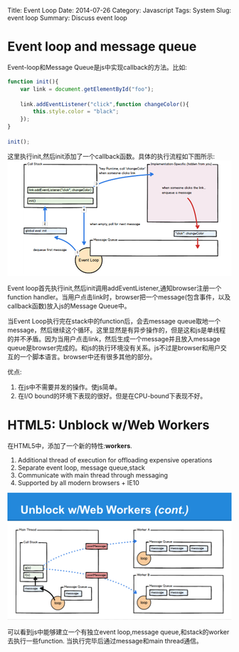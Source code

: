 Title: Event Loop 
Date: 2014-07-26
Category: Javascript
Tags: System 
Slug: event loop 
Summary: Discuss event loop

# Event loop and message queue
Event-loop和Message Queue是js中实现callback的方法。比如:
```javascript
function init(){
	var link = document.getElementById("foo");

	link.addEventListener("click",function changeColor(){
		this.style.color = "black";	
	});
}

init();
```
这里执行init,然后init添加了一个callback函数。具体的执行流程如下图所示:
![javascript event loop](images/Javascript/javascript_event_loop.png)

Event loop首先执行init,然后init调用addEventListener,通知browser注册一个function handler。当用户点击link时，browser把一个message(包含事件，以及callback函数)放入js的Message Queue中。

当Event Loop执行完在stack中的function后，会去message queue取地一个message，然后继续这个循环。这里显然是有异步操作的，但是这和js是单线程的并不矛盾。因为当用户点击link，然后生成一个message并且放入message queue是browser完成的。和js的执行环境没有关系。js不过是browser和用户交互的一个脚本语言。browser中还有很多其他的部分。

优点:

1. 在js中不需要并发的操作。使js简单。
2. 在I/O bound的环境下表现的很好。但是在CPU-bound下表现不好。

# HTML5: Unblock w/Web Workers
在HTML5中，添加了一个新的特性:**workers**. 

1. Additional thread of execution for offloading expensive operations
2. Separate event loop, message queue,stack
3. Communicate with main thread through messaging
5. Supported by all modern browsers + IE10

![workers in javascript](images/Javascript/works_in_html5.png)

可以看到js中能够建立一个有独立event loop,message queue,和stack的worker去执行一些function. 当执行完毕后通过message和main thread通信。

